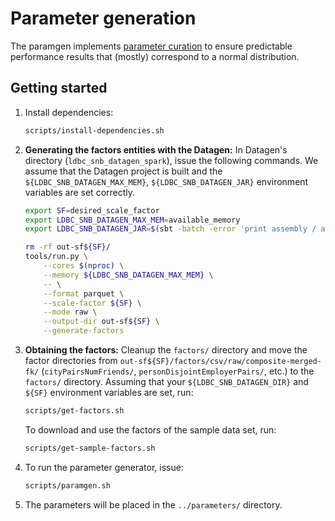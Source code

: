 # Parameter generation

The paramgen implements [parameter curation](https://research.vu.nl/en/publications/parameter-curation-for-benchmark-queries) to ensure predictable performance results that (mostly) correspond to a normal distribution.

## Getting started

1. Install dependencies:

    ```bash
    scripts/install-dependencies.sh
    ```

1. **Generating the factors entities with the Datagen:** In Datagen's directory (`ldbc_snb_datagen_spark`), issue the following commands. We assume that the Datagen project is built and the `${LDBC_SNB_DATAGEN_MAX_MEM}`, `${LDBC_SNB_DATAGEN_JAR}` environment variables are set correctly.

    ```bash
    export SF=desired_scale_factor
    export LDBC_SNB_DATAGEN_MAX_MEM=available_memory
    export LDBC_SNB_DATAGEN_JAR=$(sbt -batch -error 'print assembly / assemblyOutputPath')
    ```

    ```bash
    rm -rf out-sf${SF}/
    tools/run.py \
        --cores $(nproc) \
        --memory ${LDBC_SNB_DATAGEN_MAX_MEM} \
        -- \
        --format parquet \
        --scale-factor ${SF} \
        --mode raw \
        --output-dir out-sf${SF} \
        --generate-factors
    ```

1. **Obtaining the factors:** Cleanup the `factors/` directory and move the factor directories from `out-sf${SF}/factors/csv/raw/composite-merged-fk/` (`cityPairsNumFriends/`, `personDisjointEmployerPairs/`, etc.) to the `factors/` directory. Assuming that your `${LDBC_SNB_DATAGEN_DIR}` and `${SF}` environment variables are set, run:

    ```bash
    scripts/get-factors.sh
    ```

    To download and use the factors of the sample data set, run:

    ```bash
    scripts/get-sample-factors.sh
    ```

1. To run the parameter generator, issue:

    ```bash
    scripts/paramgen.sh
    ```

1. The parameters will be placed in the `../parameters/` directory.

